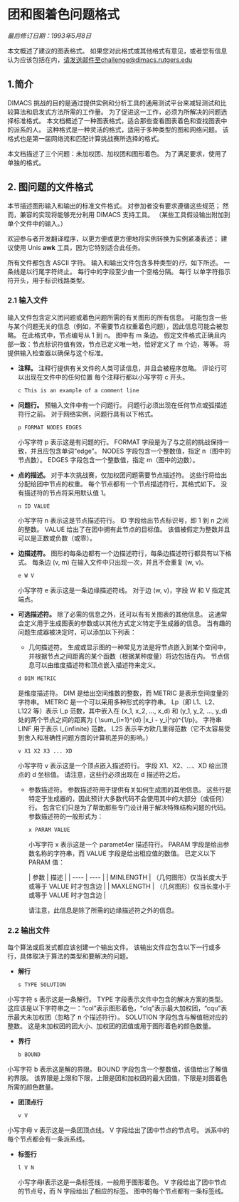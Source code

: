 # 团和图着色问题格式

*最后修订日期：1993年5月8日*

本文概述了建议的图表格式。 如果您对此格式或其他格式有意见，或者您有信息认为应该包括在内，请发送邮件至challenge@dimacs.rutgers.edu

## 1.简介

DIMACS 挑战的目的是通过提供实例和分析工具的通用测试平台来减轻测试和比较算法和启发式方法所需的工作量。 为了促进这一工作，必须为所解决的问题选择标准格式。 本文档概述了一种图表格式，适合那些查看图表着色和查找图表中的派系的人。
这种格式是一种灵活的格式，适用于多种类型的图和网络问题。 该格式也是第一届网络流和匹配计算挑战赛所选择的格式。

本文档描述了三个问题：未加权团、加权团和图形着色。 为了满足要求，使用了单独的格式。

## 2. 图问题的文件格式

本节描述图形输入和输出的标准文件格式。 对参加者没有要求遵循这些规范； 然而，兼容的实现将能够充分利用 DIMACS 支持工具。 （某些工具假设输出附加到单个文件中的输入。）

欢迎参与者开发翻译程序，以更方便或更方便地将实例转换为实例紧凑表述； 建议使用 Unis **awk** 工具，因为它特别适合此任务。

所有文件都包含 ASCII 字符。 输入和输出文件包含多种类型的*行*，如下所述。 一条线是以行尾字符终止。 每行中的字段至少由一个空格分隔。 每行 以单字符指示符开头，用于标识线路类型。

### 2.1 输入文件

输入文件包含定义团问题或着色问题所需的有关图形的所有信息。 可能包含一些与某个问题无关的信息（例如，不需要节点权重着色问题），因此信息可能会被忽略。 在此格式中，节点编号从 1 到 n。 图中有 m 条边。
假定文件格式正确且内部一致：节点标识符值有效，节点已定义唯一地，恰好定义了 m 个边，等等。 将提供输入检查器以确保与这个标准。

- **注释。** 注释行提供有关文件的人类可读信息，并且会被程序忽略。 评论行可以出现在文件中的任何位置 每个注释行都以小写字符 c 开头。
   ````bash
   c This is an example of a comment line
   ````

- **问题行。** 预输入文件中有一个问题行。 问题行必须出现在任何节点或弧描述符行之前。 对于网络实例，问题行具有以下格式。
   ````bash
   p FORMAT NODES EDGES
   ````
  小写字符 p 表示这是有问题的行。 FORMAT 字段是为了与之前的挑战保持一致，并且应包含单词“edge”。 NODES 字段包含一个整数值，指定 n（图中的节点数）。 EDGES 字段包含一个整数值，指定 m（图中的边数）。

- **点的描述。** 对于本次挑战赛，仅加权团问题需要节点描述符。 这些行将给出分配给团中节点的权重。 每个节点都有一个节点描述符行，其格式如下。 没有描述符的节点将采用默认值 1。
   ````bash
   n ID VALUE
   ````
  小写字符 n 表示这是节点描述符行。 ID 字段给出节点标识号，即 1 到 n 之间的整数。 VALUE 给出了在团中拥有此节点的目标值。 该值被假定为整数并且可以是正数或负数（或零）。

- **边描述符。** 图形的每条边都有一个边描述符行，每条边描述符行都具有以下格式。 每条边 (v, m) 在输入文件中只出现一次，并且不会重复 (w, v)。
   ````bash
   e W V
   ````
  小写字符 e 表示这是一条边缘描述符线。 对于边 (w, v)，字段 W 和 V 指定其端点。

- **可选描述符。** 除了必需的信息之外，还可以有有关图表的其他信息。 这通常会定义用于生成图表的参数或以其他方式定义特定于生成器的信息。 当有趣的问题生成器被决定时，可以添加以下列表：
    - 几何描述符。 生成或显示图的一种常见方法是将节点嵌入到某个空间中，并根据节点之间距离的某个函数（根据某种度量）将边包括在内。 节点信息可以由维度描述符和顶点嵌入描述符来定义。
     ````bash
     d DIM METRIC
     ````
  是维度描述符。 DIM 是给出空间维数的整数，而 METRIC 是表示空间度量的字符串。 METRIC 是一个可以采用多种形式的字符串。 Lp（即 L1、L2、L122 等）表示 l_p 范数，其中嵌入在 (x_1, x_2, ...,
  x_d) 和 (y_1, y_2, ..., y_d) 处的两个节点之间的距离为 ( \sum_{i=1}^{d} |x_i - y_i|^p)^{1/p}。 字符串 LINF 用于表示 l_{infinite} 范数。 L2S
  表示平方欧几里得范数（它不太容易受到舍入和准确性问题方面的计算机差异的影响。）
     ````bash
     v X1 X2 X3 ... XD
     ````
  小写字符 v 表示这是一个顶点嵌入描述符行。 字段 X1、X2、...、XD 给出顶点的 d 坐标值。 请注意，这些行必须出现在 d 描述符之后。

    - 参数描述符。 参数描述符用于提供有关如何生成图的其他信息。 这些行是特定于生成器的，因此预计大多数代码不会使用其中的大部分（或任何）行。 包含它们只是为了帮助那些专门设计用于解决特殊结构问题的代码。 参数描述符的一般形式为：
      ````bash
      x PARAM VALUE
      ````
      小写字符 x 表示这是一个 paramet4er 描述符行。 PARAM 字段是给出参数名称的字符串，而 VALUE 字段是给出相应值的数值。 已定义以下 PARAM 值：

      | 参数 | 描述 |
            | ---- | ---- |
      | MINLENGTH | （几何图形）仅当长度大于或等于 VALUE 时才包含边 |
      | MAXLENGTH | （几何图形）仅当长度小于或等于 VALUE 时才包含边 |

      请注意，此信息是除了所需的边缘描述符之外的信息。

### 2.2 输出文件

每个算法或启发式都应该创建一个输出文件。 该输出文件应包含以下一行或多行，具体取决于算法的类型和要解决的问题。

- **解行**

   ````bash
   s TYPE SOLUTION
  ````

小写字符 s 表示这是一条解行。 TYPE 字段表示文件中包含的解决方案的类型。 这应该是以下字符串之一：“col”表示图形着色，“clq”表示最大加权团，“cqu”表示最大未加权团（忽略了 n 个描述符行）。 SOLUTION
字段包含与解值相对应的整数。 这是未加权团的团大小、加权团的团值或用于图形着色的颜色数量。

- **界行**

   ````bash
   b BOUND
  ````

小写字符 b 表示这是解的界限。 BOUND 字段包含一个整数值，该值给出了解值的界限。 该界限是上限和下限，上限是团和加权团的最大团值，下限是对图着色所需的颜色数量。

- **团顶点行**

   ````bash
   v V
  ````

小写字母 v 表示这是一条团顶点线。 V 字段给出了团中节点的节点号。 派系中的每个节点都会有一条派系线。

- **标签行**

   ````bash
   l V N
  ````
  小写字母l表示这是一条标签线，一般用于图形着色。 V 字段给出了团中节点的节点号，而 N 字段给出了相应的标签。 图中的每个节点都有一条标签线。